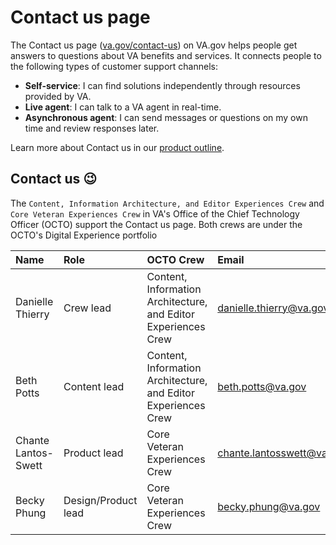 # Contact us page
The Contact us page ([va.gov/contact-us](va.gov/contact-us)) on VA.gov helps people get answers to questions about VA benefits and services. It connects people to the following types of customer support channels: 
- **Self-service**: I can find solutions independently through resources provided by VA.
- **Live agent**: I can talk to a VA agent in real-time.
- **Asynchronous agent**: I can send messages or questions on my own time and review responses later.

Learn more about Contact us in our [product outline](https://github.com/department-of-veterans-affairs/va.gov-team/blob/master/teams/veteran%20support%20crew/Contact%20us%20page/Product/Product%20outline.md).

## Contact us 😉
The `Content, Information Architecture, and Editor Experiences Crew` and `Core Veteran Experiences Crew` in VA's Office of the Chief Technology Officer (OCTO) support the Contact us page. Both crews are under the OCTO's Digital Experience portfolio


|Name|Role|OCTO Crew|Email|
|:--|:--|:--|:--|
|Danielle Thierry|Crew lead|Content, Information Architecture, and Editor Experiences Crew|danielle.thierry@va.gov|
|Beth Potts|Content lead|Content, Information Architecture, and Editor Experiences Crew|beth.potts@va.gov|
|Chante Lantos-Swett|Product lead|Core Veteran Experiences Crew|chante.lantosswett@va.gov|
|Becky Phung|Design/Product lead |Core Veteran Experiences Crew|becky.phung@va.gov|
